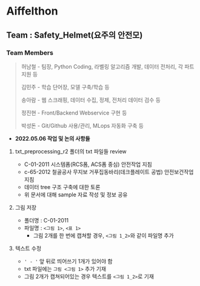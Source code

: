 # Aiffelthon
## Team : Safety_Helmet(요주의 안전모)
### Team Members
> 허남철 - 팀장, Python Coding, 라벨링 알고리즘 개발, 데이터 전처리, 각 파트 지원 등
>
> 김민주 - 학습 단어장, 모델 구축/학습 등
>
> 송아람 - 웹 스크래핑, 데이터 수집, 정제, 전처리 데이터 검수 등
>
> 정진현 - Front/Backend Webservice 구현 등
>
> 박성돈 - Git/Github 사용/관리, MLops 자동화 구축 등

- __2022.05.06 작업 및 논의 사항들__
1. txt_preprocessing_r2 폴더의 txt 파일들 review  
    - C-01-2011 시스템폼(RCS폼, ACS폼 중심) 안전작업 지침  
    - c-65-2012 철골공사 무지보 거푸집동바리(데크플레이트 공법) 안전보건작업 지침  
    - 데이터 tree 구조 구축에 대한 토론  
    - 위 문서에 대해 sample 자료 작성 및 정보 공유  


2. 그림 저장  
    - 폴더명 : C-01-2011  
    - 파일명 : `<그림 1>`, `<표 1>`  
        - 그림 2개를 한 번에 캡쳐할 경우, `<그림 1_2>`와 같이 파일명 추가  


3. 텍스트 수정  
    - `' - '` 앞 뒤로 띄어쓰기 1개가 있어야 함  
    - txt 파일에는 `그림 <그림 1>` 추가 기재  
    - 그림 2개가 캡쳐되어있는 경우 텍스트를 `<그림 1_2>`로 기재  